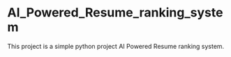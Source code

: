 # AI_Powered_Resume_ranking_system
This project is a simple python project AI Powered Resume ranking system.
